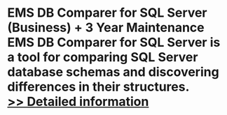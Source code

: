 # EMS DB Comparer for SQL Server (Business) + 3 Year Maintenance<br />EMS DB Comparer for SQL Server is a tool for comparing SQL Server database schemas and discovering differences in their structures.<br />[>> Detailed information](https://secure.shareit.com/shareit/product.html?productid=300068000&affiliateid=200057808)